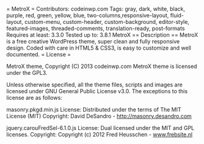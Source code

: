 = MetroX =
Contributors: codeinwp.com
Tags: gray, dark, white, black, purple, red, green, yellow, blue, two-columns,responsive-layout, fluid-layout, custom-menu, custom-header, custom-background, editor-style, featured-images, threaded-comments, translation-ready, post-formats
Requires at least:	3.3.0
Tested up to:		3.8.1
MetroX
== Description ==
MetroX is a free creative WordPress theme, super clean and fully responsive design. Coded with care in HTML5 &amp; CSS3, is easy to customize and well documented.
= License =

MetroX  theme, Copyright (C) 2013 codeinwp.com
MetroX  theme is licensed under the GPL3.

Unless otherwise specified, all the theme files, scripts and images are licensed under GNU General Public License v3.0.
The exceptions to this license are as follows: 

masonry.pkgd.min.js
License: Distributed under the terms of The MIT License (MIT)
Copyright: David DeSandro  - http://masonry.desandro.com

jquery.carouFredSel-6.1.0.js
License: Dual licensed under the MIT and GPL licenses.
Copyright: Copyright (c) 2012 Fred Heusschen - www.frebsite.nl
